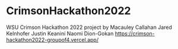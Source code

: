 # CrimsonHackathon2022
WSU Crimson Hackathon 2022 project by Macauley Callahan Jared Kelnhofer Justin Keanini Naomi Dion-Gokan 
https://crimson-hackathon2022-groupof4.vercel.app/
